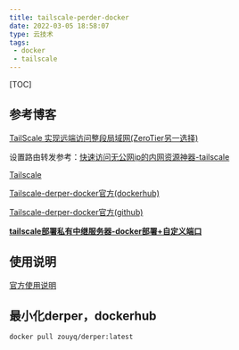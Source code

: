 ```yaml
---
title: tailscale-perder-docker
date: 2022-03-05 18:58:07
type: 云技术
tags:
 - docker
 - tailscale
---
```



[TOC]



## 参考博客

[TailScale 实现远端访问整段局域网(ZeroTier另一选择)](https://blog.csdn.net/sillydanny/article/details/120633276)

设置路由转发参考：[快速访问无公网ip的内网资源神器-tailscale](https://post.smzdm.com/p/az3e07ko/)

[Tailscale](https://login.tailscale.com/)

[Tailscale-derper-docker官方(dockerhub)](https://hub.docker.com/r/fredliang/derper)

[Tailscale-derper-docker官方(github)](https://github.com/fredliang44/derper-docker)

**[tailscale部署私有中继服务器-docker部署+自定义端口](https://mangoroom.cn/tools/tailscale-custom-derper-servers-custom-derpport-base-docker.html#comment-257)**

## 使用说明

[官方使用说明](https://tailscale.com/kb/1118/custom-derp-servers/)

## 最小化derper，dockerhub

```shell
docker pull zouyq/derper:latest
```

